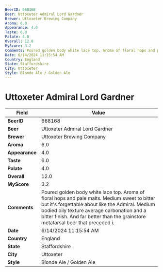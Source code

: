 ```yaml
---
BeerID: 668168
Beer: Uttoxeter Admiral Lord Gardner
Brewer: Uttoxeter Brewing Company
Aroma: 6.0
Appearance: 4.0
Taste: 6.0
Palate: 4.0
Overall: 12.0
MyScore: 3.2
Comments: Poured golden body white lace top. Aroma of floral hops and pale malts.  Medium sweet to bitter but it's forgettable about like the Admiral.  Medium bodied oily texture average carbonation and a bitter finish. And far better than the grainstore metatarsal beer that preceded i.
Date: 6/14/2024 11:15:54 AM
Country: England
State: Staffordshire
City: Uttoxeter
Style: Blonde Ale / Golden Ale
---
```


# Uttoxeter Admiral Lord Gardner

| Field         | Value |
|---------------|-------|
| **BeerID** | 668168 |
| **Beer** | Uttoxeter Admiral Lord Gardner |
| **Brewer** | Uttoxeter Brewing Company |
| **Aroma** | 6.0 |
| **Appearance** | 4.0 |
| **Taste** | 6.0 |
| **Palate** | 4.0 |
| **Overall** | 12.0 |
| **MyScore** | 3.2 |
| **Comments** | Poured golden body white lace top. Aroma of floral hops and pale malts.  Medium sweet to bitter but it's forgettable about like the Admiral.  Medium bodied oily texture average carbonation and a bitter finish. And far better than the grainstore metatarsal beer that preceded i.  |
| **Date** | 6/14/2024 11:15:54 AM |
| **Country** | England |
| **State** | Staffordshire |
| **City** | Uttoxeter |
| **Style** | Blonde Ale / Golden Ale |
